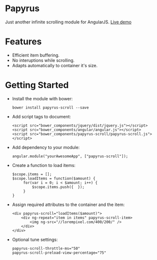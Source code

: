 # Papyrus
Just another infinite scrolling module for AngularJS. 
[Live demo](https://codepen.io/wichardriezebos/pen/JNwjKR)

# Features
- Efficient item buffering.
- No interuptions while scrolling.
- Adapts automatically to container it's size.

# Getting Started
- Install the module with bower:
    ```
    bower install papyrus-scroll --save
    ```
- Add script tags to document:
    ```
    <script src="bower_components/jquery/dist/jquery.js"></script>
    <script src="bower_components/angular/angular.js"></script>
    <script src="bower_components/papyrus-scroll/papyrus-scroll.js"></script>
    ```
- Add dependency to your module: 
    ```
    angular.module("yourAwesomeApp", ["papyrus-scroll"]);
    ```
- Create a function to load items:
   ```
   $scope.items = [];
   $scope.loadItems = function($amount) {
        for(var i = 0; i < $amount; i++) {
            $scope.items.push({  });
        }
   }
   ```
- Assign required attributes to the container and the item:
    ```
    <div papyrus-scroll="loadItems($amount)">
        <div ng-repeat="item in items" papyrus-scroll-item>
            <img ng-src="//lorempixel.com/400/200/" />
        </div>
    </div>
    ```
- Optional tune settings:
    ```
    papyrus-scroll-throttle-ms="50"
    papyrus-scroll-preload-view-percentage="75"
    ```